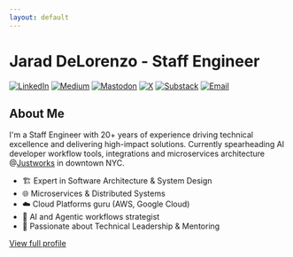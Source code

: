 ```yaml
---
layout: default
---
```


# Jarad DeLorenzo - Staff Engineer

[![LinkedIn](https://img.shields.io/badge/LinkedIn-Connect-blue)](https://www.linkedin.com/in/jaraddelorenzo/)
[![Medium](https://img.shields.io/badge/Medium-Follow-black)](https://medium.com/@delorenj)
[![Mastodon](https://img.shields.io/badge/Mastodon-Follow-purple)](https://mastodon.social/@delorenj)
[![X](https://img.shields.io/badge/X-Follow-blue)](https://x.com/delorenj)
[![Substack](https://img.shields.io/badge/Substack-Follow-orange)](https://delorenj.substack.com)
[![Email](https://img.shields.io/badge/Email-Contact-red)](mailto:jaradd@gmail.com)

## About Me

I'm a Staff Engineer with 20+ years of experience driving technical excellence and delivering high-impact solutions. Currently spearheading AI developer workflow tools, integrations and microservices architecture @[Justworks](https://justworks.com) in downtown NYC.

- 🏗️ Expert in Software Architecture & System Design
- 🌐 Microservices & Distributed Systems
- ☁️ Cloud Platforms guru (AWS, Google Cloud)
- 🤖 AI and Agentic workflows strategist
- 👥 Passionate about Technical Leadership & Mentoring

[View full profile](README.md)